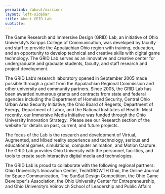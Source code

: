 ```yaml
---
permalink: /about/mission/
layout: left-sidebar
title: About GRID Lab
subtitle:
---
```



The Game Research and Immersive Design (GRID) Lab, an initiative of Ohio University’s Scripps College of Communication, was developed by faculty and staff to provide the Appalachian Ohio region with training, education, and an opportunity to develop technical and creative skills with digital game technology. The GRID Lab serves as an innovative and creative center for undergraduate and graduate students, faculty, and staff research and project development.

The GRID Lab’s research laboratory opened in September 2005 made possible through a grant from the Appalachian Regional Commission and other university and community partners. Since 2005, the GRID Lab has been awarded numerous grants and contracts from state and federal agencies including the Department of Homeland Security, Central Ohio Urban Area Security Initiative, the Ohio Board of Regents, Department of Energy, Department of Labor, and the National Institutes of Health. Most recently, our Immersive Media Initiative was funded through the Ohio University Innovation Strategy. &nbsp;Please see our Research section of the website for details on past, current, and future projects.

The focus of the Lab is the research and development of Virtual, Augmented, and Mixed reality experience and technology, serious and educational games, simulations, computer animation, and Motion Capture. The GRID Lab provides Ohio University with the personnel, facilities, and tools to create such interactive digital media and technologies.

The GRID Lab is proud to collaborate with the following regional partners: Ohio University’s Innovation Center, TechGROWTH Ohio, the Online Journal for Space Communication, The SunSat Design Competition, the Ohio Game Developer's Association, the Ohio University Center for Entrepreneurship, and Ohio University’s Voinovich School of Leadership and Public Affairs